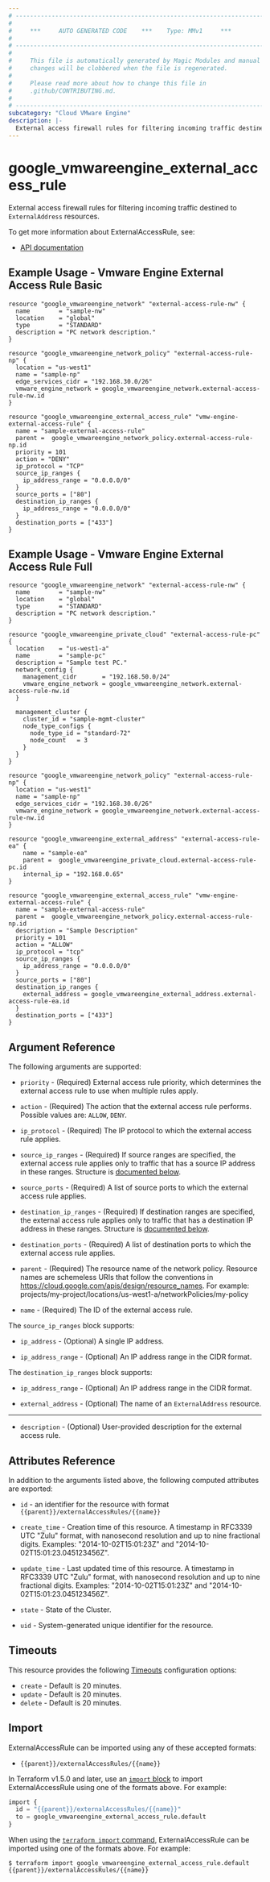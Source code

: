 ```yaml
---
# ----------------------------------------------------------------------------
#
#     ***     AUTO GENERATED CODE    ***    Type: MMv1     ***
#
# ----------------------------------------------------------------------------
#
#     This file is automatically generated by Magic Modules and manual
#     changes will be clobbered when the file is regenerated.
#
#     Please read more about how to change this file in
#     .github/CONTRIBUTING.md.
#
# ----------------------------------------------------------------------------
subcategory: "Cloud VMware Engine"
description: |-
  External access firewall rules for filtering incoming traffic destined to `ExternalAddress` resources.
---
```


# google\_vmwareengine\_external\_access\_rule

External access firewall rules for filtering incoming traffic destined to `ExternalAddress` resources.


To get more information about ExternalAccessRule, see:

* [API documentation](https://cloud.google.com/vmware-engine/docs/reference/rest/v1/projects.locations.networkPolicies.externalAccessRules)

## Example Usage - Vmware Engine External Access Rule Basic


```hcl
resource "google_vmwareengine_network" "external-access-rule-nw" {
  name        = "sample-nw"
  location    = "global"
  type        = "STANDARD"
  description = "PC network description."
}

resource "google_vmwareengine_network_policy" "external-access-rule-np" {
  location = "us-west1"
  name = "sample-np"
  edge_services_cidr = "192.168.30.0/26"
  vmware_engine_network = google_vmwareengine_network.external-access-rule-nw.id
}

resource "google_vmwareengine_external_access_rule" "vmw-engine-external-access-rule" {
  name = "sample-external-access-rule"
  parent =  google_vmwareengine_network_policy.external-access-rule-np.id
  priority = 101
  action = "DENY"
  ip_protocol = "TCP"
  source_ip_ranges {
    ip_address_range = "0.0.0.0/0"
  }
  source_ports = ["80"]
  destination_ip_ranges {
    ip_address_range = "0.0.0.0/0"
  }
  destination_ports = ["433"]
}
```
## Example Usage - Vmware Engine External Access Rule Full


```hcl
resource "google_vmwareengine_network" "external-access-rule-nw" {
  name        = "sample-nw"
  location    = "global"
  type        = "STANDARD"
  description = "PC network description."
}

resource "google_vmwareengine_private_cloud" "external-access-rule-pc" {
  location    = "us-west1-a"
  name        = "sample-pc"
  description = "Sample test PC."
  network_config {
    management_cidr       = "192.168.50.0/24"
    vmware_engine_network = google_vmwareengine_network.external-access-rule-nw.id
  }

  management_cluster {
    cluster_id = "sample-mgmt-cluster"
    node_type_configs {
      node_type_id = "standard-72"
      node_count   = 3
    }
  }
}

resource "google_vmwareengine_network_policy" "external-access-rule-np" {
  location = "us-west1"
  name = "sample-np"
  edge_services_cidr = "192.168.30.0/26"
  vmware_engine_network = google_vmwareengine_network.external-access-rule-nw.id
}

resource "google_vmwareengine_external_address" "external-access-rule-ea" {
    name = "sample-ea"
    parent =  google_vmwareengine_private_cloud.external-access-rule-pc.id
    internal_ip = "192.168.0.65"
}

resource "google_vmwareengine_external_access_rule" "vmw-engine-external-access-rule" {
  name = "sample-external-access-rule"
  parent =  google_vmwareengine_network_policy.external-access-rule-np.id
  description = "Sample Description"
  priority = 101
  action = "ALLOW"
  ip_protocol = "tcp"
  source_ip_ranges {
    ip_address_range = "0.0.0.0/0"
  }
  source_ports = ["80"]
  destination_ip_ranges {
    external_address = google_vmwareengine_external_address.external-access-rule-ea.id
  }
  destination_ports = ["433"]
}
```

## Argument Reference

The following arguments are supported:


* `priority` -
  (Required)
  External access rule priority, which determines the external access rule to use when multiple rules apply.

* `action` -
  (Required)
  The action that the external access rule performs.
  Possible values are: `ALLOW`, `DENY`.

* `ip_protocol` -
  (Required)
  The IP protocol to which the external access rule applies.

* `source_ip_ranges` -
  (Required)
  If source ranges are specified, the external access rule applies only to
  traffic that has a source IP address in these ranges.
  Structure is [documented below](#nested_source_ip_ranges).

* `source_ports` -
  (Required)
  A list of source ports to which the external access rule applies.

* `destination_ip_ranges` -
  (Required)
  If destination ranges are specified, the external access rule applies only to
  traffic that has a destination IP address in these ranges.
  Structure is [documented below](#nested_destination_ip_ranges).

* `destination_ports` -
  (Required)
  A list of destination ports to which the external access rule applies.

* `parent` -
  (Required)
  The resource name of the network policy.
  Resource names are schemeless URIs that follow the conventions in https://cloud.google.com/apis/design/resource_names.
  For example: projects/my-project/locations/us-west1-a/networkPolicies/my-policy

* `name` -
  (Required)
  The ID of the external access rule.


<a name="nested_source_ip_ranges"></a>The `source_ip_ranges` block supports:

* `ip_address` -
  (Optional)
  A single IP address.

* `ip_address_range` -
  (Optional)
  An IP address range in the CIDR format.

<a name="nested_destination_ip_ranges"></a>The `destination_ip_ranges` block supports:

* `ip_address_range` -
  (Optional)
  An IP address range in the CIDR format.

* `external_address` -
  (Optional)
  The name of an `ExternalAddress` resource.

- - -


* `description` -
  (Optional)
  User-provided description for the external access rule.


## Attributes Reference

In addition to the arguments listed above, the following computed attributes are exported:

* `id` - an identifier for the resource with format `{{parent}}/externalAccessRules/{{name}}`

* `create_time` -
  Creation time of this resource.
  A timestamp in RFC3339 UTC "Zulu" format, with nanosecond resolution and
  up to nine fractional digits. Examples: "2014-10-02T15:01:23Z" and "2014-10-02T15:01:23.045123456Z".

* `update_time` -
  Last updated time of this resource.
  A timestamp in RFC3339 UTC "Zulu" format, with nanosecond resolution and up to nine
  fractional digits. Examples: "2014-10-02T15:01:23Z" and "2014-10-02T15:01:23.045123456Z".

* `state` -
  State of the Cluster.

* `uid` -
  System-generated unique identifier for the resource.


## Timeouts

This resource provides the following
[Timeouts](https://developer.hashicorp.com/terraform/plugin/sdkv2/resources/retries-and-customizable-timeouts) configuration options:

- `create` - Default is 20 minutes.
- `update` - Default is 20 minutes.
- `delete` - Default is 20 minutes.

## Import


ExternalAccessRule can be imported using any of these accepted formats:

* `{{parent}}/externalAccessRules/{{name}}`


In Terraform v1.5.0 and later, use an [`import` block](https://developer.hashicorp.com/terraform/language/import) to import ExternalAccessRule using one of the formats above. For example:

```tf
import {
  id = "{{parent}}/externalAccessRules/{{name}}"
  to = google_vmwareengine_external_access_rule.default
}
```

When using the [`terraform import` command](https://developer.hashicorp.com/terraform/cli/commands/import), ExternalAccessRule can be imported using one of the formats above. For example:

```
$ terraform import google_vmwareengine_external_access_rule.default {{parent}}/externalAccessRules/{{name}}
```
